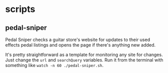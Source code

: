 # scripts

## pedal-sniper
Pedal Sniper checks a guitar store's website for updates to their used effects pedal listings and opens the page if there's anything new added.

It's pretty straightforward as a template for monitoring any site for changes. Just change the `url` and `searchQuery` variables. Run it from the terminal with something like `watch -n 60 ./pedal-sniper.sh`.
